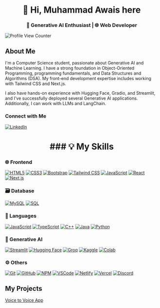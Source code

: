 # <div align="center">👋 Hi, Muhammad Awais here</div>

### <div align="center">🤖 Generative AI Enthusiast | 🌐 Web Developer</div>



![Profile View Counter](https://komarev.com/ghpvc/?username=MuhammadAwais-32013)

## About Me
I'm a Computer Science student, passionate about Generative AI and Machine Learning. I have a strong foundation in Object-Oriented Programming, programming fundamentals, and Data Structures and Algorithms (DSA). My front-end development expertise includes working with Tailwind CSS and Next.js.

I also have hands-on experience with Hugging Face, Gradio, and Streamlit, and I've successfully deployed several Generative AI applications. Additionally, I can work with LLMs and LangChain.



### Connect with Me
<p align="start">
  <a href="https://www.linkedin.com/in/muhammad-awais32013">
    <img src="https://img.shields.io/badge/LinkedIn-%2300A0DC.svg?style=flat&logo=linkedin&logoColor=white" alt="LinkedIn"/>
  </a>
</p>

# <div align="center">### 💡 My Skills </div>


### 🌐 Frontend
[![HTML5](https://img.shields.io/badge/HTML5-%23E34F26.svg?style=flat&logo=html5&logoColor=white)](https://www.w3schools.com/html/)
[![CSS3](https://img.shields.io/badge/CSS3-%231572B6.svg?style=flat&logo=css3&logoColor=white)](https://www.w3schools.com/css/)
[![Bootstrap](https://img.shields.io/badge/Bootstrap-%23563D7C.svg?style=flat&logo=bootstrap&logoColor=white)](https://getbootstrap.com/)
[![Tailwind CSS](https://img.shields.io/badge/Tailwind%20CSS-%2338B2AC.svg?style=flat&logo=tailwind-css&logoColor=white)](https://tailwindcss.com/)
[![JavaScript](https://img.shields.io/badge/JavaScript-%23F7DF1E.svg?style=flat&logo=javascript&logoColor=black)](https://www.javascript.info)
[![React](https://img.shields.io/badge/React-%2361DAFB.svg?style=flat&logo=react&logoColor=white)](https://reactjs.org/)
[![Next.js](https://img.shields.io/badge/Next.js-%23000000.svg?style=flat&logo=nextdotjs&logoColor=white)](https://nextjs.org/)

### 🗃️ Database
[![MySQL](https://img.shields.io/badge/MySQL-%234479A1.svg?style=flat&logo=mysql&logoColor=white)](https://www.mysql.com/)
[![SQL](https://img.shields.io/badge/SQL-%2300f.svg?style=flat&logo=sql&logoColor=white)](https://www.w3schools.com/sql/)

### 🧩 Languages
[![JavaScript](https://img.shields.io/badge/JavaScript-%23F7DF1E.svg?style=flat&logo=javascript&logoColor=black)](https://www.w3schools.com/js/)
[![TypeScript](https://upload.wikimedia.org/wikipedia/commons/4/4c/Typescript_logo_2020.svg)](https://www.typescriptlang.org/)
[![C++](https://img.shields.io/badge/C%2B%2B-%2300599C.svg?style=flat&logo=c%2B%2B&logoColor=white)](https://www.w3schools.com/cpp/)
[![Java](https://img.shields.io/badge/Java-%23007396.svg?style=flat&logo=java&logoColor=white)](https://www.java.com/)
[![Python](https://img.shields.io/badge/Python-%233776AB.svg?style=flat&logo=python&logoColor=white)](https://www.python.org/)

### 🧠 Generative AI
[![Streamlit](https://img.shields.io/badge/Streamlit-%23FF4B4B.svg?style=flat&logo=streamlit&logoColor=white)](https://streamlit.io/)
[![Hugging Face](https://img.shields.io/badge/Hugging%20Face-%23FFD44A.svg?style=flat&logo=huggingface&logoColor=black)](https://huggingface.co/)
[![Groq](https://img.shields.io/badge/Groq-%239B4F96.svg?style=flat&logo=groq&logoColor=white)](https://groq.com/)
[![Kaggle](https://img.shields.io/badge/Kaggle-%2320BEFF.svg?style=flat&logo=kaggle&logoColor=white)](https://www.kaggle.com/)
[![Colab](https://img.shields.io/badge/Colab-%23F9AB00.svg?style=flat&logo=googlecolab&logoColor=white)](https://colab.research.google.com/)

### ⚙️ Others
[![Git](https://img.shields.io/badge/Git-%23F05032.svg?style=flat&logo=git&logoColor=white)](https://git-scm.com/)
[![GitHub](https://img.shields.io/badge/GitHub-%23181717.svg?style=flat&logo=github&logoColor=white)](https://github.com/)
[![NPM](https://img.shields.io/badge/npm-%23CB3837.svg?style=flat&logo=npm&logoColor=white)](https://www.npmjs.com/)
[![VSCode](https://img.shields.io/badge/VSCode-%23007ACC.svg?style=flat&logo=visual-studio-code&logoColor=white)](https://code.visualstudio.com/)
[![Netlify](https://img.shields.io/badge/Netlify-%2300C7B7.svg?style=flat&logo=netlify&logoColor=white)](https://www.netlify.com/)
[![Vercel](https://img.shields.io/badge/Vercel-%23000000.svg?style=flat&logo=vercel&logoColor=white)](https://vercel.com/)
[![Discord](https://img.shields.io/badge/Discord-%237289DA.svg?style=flat&logo=discord&logoColor=white)](https://discord.com/)

## My Projects
[Voice to Voice App](https://huggingface.co/spaces/AlphaCoder32/voice_to_voice_chatBot)

